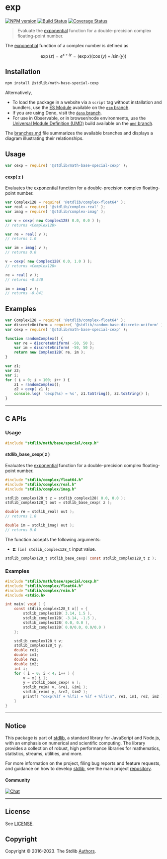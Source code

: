 <!--

@license Apache-2.0

Copyright (c) 2018 The Stdlib Authors.

Licensed under the Apache License, Version 2.0 (the "License");
you may not use this file except in compliance with the License.
You may obtain a copy of the License at

   http://www.apache.org/licenses/LICENSE-2.0

Unless required by applicable law or agreed to in writing, software
distributed under the License is distributed on an "AS IS" BASIS,
WITHOUT WARRANTIES OR CONDITIONS OF ANY KIND, either express or implied.
See the License for the specific language governing permissions and
limitations under the License.

-->

# exp

[![NPM version][npm-image]][npm-url] [![Build Status][test-image]][test-url] [![Coverage Status][coverage-image]][coverage-url] <!-- [![dependencies][dependencies-image]][dependencies-url] -->

> Evaluate the [exponential][exponential-function] function for a double-precision complex floating-point number.

<section class="intro">

The [exponential][exponential-function] function of a complex number is defined as

<!-- <equation class="equation" label="eq:cexp_function" align="center" raw="\operatorname{exp}(z) = e^{x + i y} = (\exp{x}) (\cos(y) + i \sin(y))" alt="Complex exponential function"> -->

```math
\operatorname{exp}(z) = e^{x + i y} = (\exp{x}) (\cos(y) + i \sin(y))
```

<!-- <div class="equation" align="center" data-raw-text="\operatorname{exp}(z) = e^{x + i y} = (\exp{x}) (\cos(y) + i \sin(y))" data-equation="eq:cexp_function">
    <img src="https://cdn.jsdelivr.net/gh/stdlib-js/stdlib@d4edb68b52a6c646be5683023c5a24890300727f/lib/node_modules/@stdlib/math/base/special/cexp/docs/img/equation_cexp_function.svg" alt="Complex exponential function">
    <br>
</div> -->

<!-- </equation> -->

</section>

<!-- /.intro -->

<section class="installation">

## Installation

```bash
npm install @stdlib/math-base-special-cexp
```

Alternatively,

-   To load the package in a website via a `script` tag without installation and bundlers, use the [ES Module][es-module] available on the [`esm` branch][esm-url].
-   If you are using Deno, visit the [`deno` branch][deno-url].
-   For use in Observable, or in browser/node environments, use the [Universal Module Definition (UMD)][umd] build available on the [`umd` branch][umd-url].

The [branches.md][branches-url] file summarizes the available branches and displays a diagram illustrating their relationships.

</section>

<section class="usage">

## Usage

```javascript
var cexp = require( '@stdlib/math-base-special-cexp' );
```

#### cexp( z )

Evaluates the [exponential][exponential-function] function for a double-precision complex floating-point number.

```javascript
var Complex128 = require( '@stdlib/complex-float64' );
var real = require( '@stdlib/complex-real' );
var imag = require( '@stdlib/complex-imag' );

var v = cexp( new Complex128( 0.0, 0.0 ) );
// returns <Complex128>

var re = real( v );
// returns 1.0

var im = imag( v );
// returns 0.0

v = cexp( new Complex128( 0.0, 1.0 ) );
// returns <Complex128>

re = real( v );
// returns ~0.540

im = imag( v );
// returns ~0.841
```

</section>

<!-- /.usage -->

<section class="examples">

## Examples

<!-- eslint no-undef: "error" -->

```javascript
var Complex128 = require( '@stdlib/complex-float64' );
var discreteUniform = require( '@stdlib/random-base-discrete-uniform' );
var cexp = require( '@stdlib/math-base-special-cexp' );

function randomComplex() {
    var re = discreteUniform( -50, 50 );
    var im = discreteUniform( -50, 50 );
    return new Complex128( re, im );
}

var z1;
var z2;
var i;
for ( i = 0; i < 100; i++ ) {
    z1 = randomComplex();
    z2 = cexp( z1 );
    console.log( 'cexp(%s) = %s', z1.toString(), z2.toString() );
}
```

</section>

<!-- /.examples -->

<!-- C interface documentation. -->

* * *

<section class="c">

## C APIs

<!-- Section to include introductory text. Make sure to keep an empty line after the intro `section` element and another before the `/section` close. -->

<section class="intro">

</section>

<!-- /.intro -->

<!-- C usage documentation. -->

<section class="usage">

### Usage

```c
#include "stdlib/math/base/special/cexp.h"
```

#### stdlib_base_cexp( z )

Evaluates the [exponential][exponential-function] function for a double-precision complex floating-point number.

```c
#include "stdlib/complex/float64.h"
#include "stdlib/complex/real.h"
#include "stdlib/complex/imag.h"

stdlib_complex128_t z = stdlib_complex128( 0.0, 0.0 );
stdlib_complex128_t out = stdlib_base_cexp( z );

double re = stdlib_real( out );
// returns 1.0

double im = stdlib_imag( out );
// returns 0.0
```

The function accepts the following arguments:

-   **z**: `[in] stdlib_complex128_t` input value.

```c
stdlib_complex128_t stdlib_base_cexp( const stdlib_complex128_t z );
```

</section>

<!-- /.usage -->

<!-- C API usage notes. Make sure to keep an empty line after the `section` element and another before the `/section` close. -->

<section class="notes">

</section>

<!-- /.notes -->

<!-- C API usage examples. -->

<section class="examples">

### Examples

```c
#include "stdlib/math/base/special/cexp.h"
#include "stdlib/complex/float64.h"
#include "stdlib/complex/reim.h"
#include <stdio.h>

int main( void ) {
    const stdlib_complex128_t x[] = {
        stdlib_complex128( 3.14, 1.5 ),
        stdlib_complex128( -3.14, -1.5 ),
        stdlib_complex128( 0.0, 0.0 ),
        stdlib_complex128( 0.0/0.0, 0.0/0.0 )
    };

    stdlib_complex128_t v;
    stdlib_complex128_t y;
    double re1;
    double im1;
    double re2;
    double im2;
    int i;
    for ( i = 0; i < 4; i++ ) {
        v = x[ i ];
        y = stdlib_base_cexp( v );
        stdlib_reim( v, &re1, &im1 );
        stdlib_reim( y, &re2, &im2 );
        printf( "cexp(%lf + %lfi) = %lf + %lfi\n", re1, im1, re2, im2 );
    }
}
```

</section>

<!-- /.examples -->

</section>

<!-- /.c -->

<!-- Section for related `stdlib` packages. Do not manually edit this section, as it is automatically populated. -->

<section class="related">

</section>

<!-- /.related -->

<!-- Section for all links. Make sure to keep an empty line after the `section` element and another before the `/section` close. -->


<section class="main-repo" >

* * *

## Notice

This package is part of [stdlib][stdlib], a standard library for JavaScript and Node.js, with an emphasis on numerical and scientific computing. The library provides a collection of robust, high performance libraries for mathematics, statistics, streams, utilities, and more.

For more information on the project, filing bug reports and feature requests, and guidance on how to develop [stdlib][stdlib], see the main project [repository][stdlib].

#### Community

[![Chat][chat-image]][chat-url]

---

## License

See [LICENSE][stdlib-license].


## Copyright

Copyright &copy; 2016-2023. The Stdlib [Authors][stdlib-authors].

</section>

<!-- /.stdlib -->

<!-- Section for all links. Make sure to keep an empty line after the `section` element and another before the `/section` close. -->

<section class="links">

[npm-image]: http://img.shields.io/npm/v/@stdlib/math-base-special-cexp.svg
[npm-url]: https://npmjs.org/package/@stdlib/math-base-special-cexp

[test-image]: https://github.com/stdlib-js/math-base-special-cexp/actions/workflows/test.yml/badge.svg?branch=main
[test-url]: https://github.com/stdlib-js/math-base-special-cexp/actions/workflows/test.yml?query=branch:main

[coverage-image]: https://img.shields.io/codecov/c/github/stdlib-js/math-base-special-cexp/main.svg
[coverage-url]: https://codecov.io/github/stdlib-js/math-base-special-cexp?branch=main

<!--

[dependencies-image]: https://img.shields.io/david/stdlib-js/math-base-special-cexp.svg
[dependencies-url]: https://david-dm.org/stdlib-js/math-base-special-cexp/main

-->

[chat-image]: https://img.shields.io/gitter/room/stdlib-js/stdlib.svg
[chat-url]: https://app.gitter.im/#/room/#stdlib-js_stdlib:gitter.im

[stdlib]: https://github.com/stdlib-js/stdlib

[stdlib-authors]: https://github.com/stdlib-js/stdlib/graphs/contributors

[umd]: https://github.com/umdjs/umd
[es-module]: https://developer.mozilla.org/en-US/docs/Web/JavaScript/Guide/Modules

[deno-url]: https://github.com/stdlib-js/math-base-special-cexp/tree/deno
[umd-url]: https://github.com/stdlib-js/math-base-special-cexp/tree/umd
[esm-url]: https://github.com/stdlib-js/math-base-special-cexp/tree/esm
[branches-url]: https://github.com/stdlib-js/math-base-special-cexp/blob/main/branches.md

[stdlib-license]: https://raw.githubusercontent.com/stdlib-js/math-base-special-cexp/main/LICENSE

[exponential-function]: https://en.wikipedia.org/wiki/Exponential_function

</section>

<!-- /.links -->

